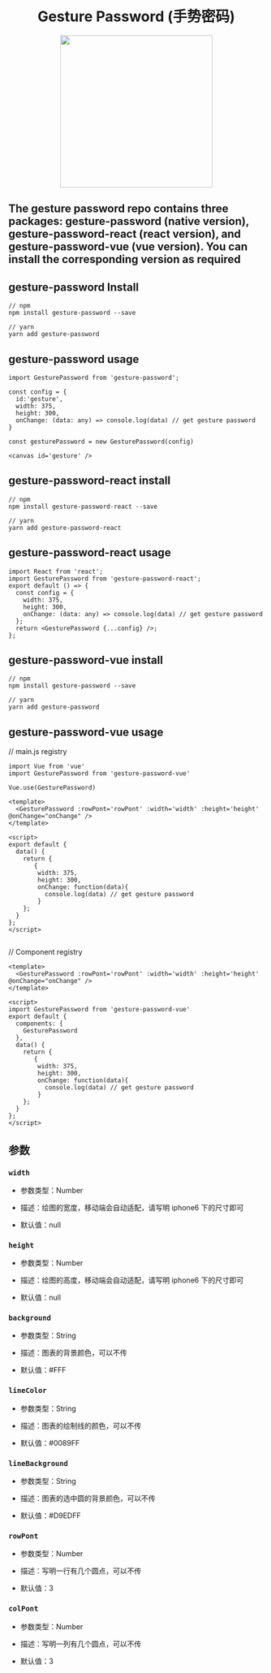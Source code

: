 <h1 align="center">
  Gesture Password (手势密码)
</h1>

<div align="center">
<img height="300" src="https://user-images.githubusercontent.com/11746742/68995608-735b4a00-08ca-11ea-8402-2d5229beaceb.png"></img>
</div>

## The gesture password repo contains three packages: gesture-password (native version), gesture-password-react (react version), and gesture-password-vue (vue version). You can install the corresponding version as required

## gesture-password Install

```
// npm
npm install gesture-password --save

// yarn
yarn add gesture-password
```

## gesture-password usage

```
import GesturePassword from 'gesture-password';

const config = {
  id:'gesture',
  width: 375,
  height: 300,
  onChange: (data: any) => console.log(data) // get gesture password
}

const gesturePassword = new GesturePassword(config)

<canvas id='gesture' />
```


## gesture-password-react install

```
// npm
npm install gesture-password-react --save

// yarn
yarn add gesture-password-react
```

## gesture-password-react usage

```
import React from 'react';
import GesturePassword from 'gesture-password-react';
export default () => {
  const config = {
    width: 375,
    height: 300,
    onChange: (data: any) => console.log(data) // get gesture password
  };
  return <GesturePassword {...config} />;
};
```

## gesture-password-vue install


```
// npm
npm install gesture-password --save

// yarn
yarn add gesture-password
```

## gesture-password-vue usage

// main.js registry
```
import Vue from 'vue'
import GesturePassword from 'gesture-password-vue'
 
Vue.use(GesturePassword)

<template>
  <GesturePassword :rowPont='rowPont' :width='width' :height='height' @onChange="onChange" />
</template>

<script>
export default {
  data() {
    return {
       {
        width: 375,
        height: 300,
        onChange: function(data){
          console.log(data) // get gesture password
        }
    };
  }
};
</script>


```

// Component registry
```
<template>
  <GesturePassword :rowPont='rowPont' :width='width' :height='height' @onChange="onChange" />
</template>

<script>
import GesturePassword from 'gesture-password-vue'
export default {
  components: {
    GesturePassword
  },
  data() {
    return {
       {
        width: 375,
        height: 300,
        onChange: function(data){
          console.log(data) // get gesture password
        }
    };
  }
};
</script>
```

## 参数

### `width`

- 参数类型：Number

- 描述：绘图的宽度，移动端会自动适配，请写明 iphone6 下的尺寸即可

- 默认值：null

### `height`

- 参数类型：Number

- 描述：绘图的高度，移动端会自动适配，请写明 iphone6 下的尺寸即可

- 默认值：null

### `background`

- 参数类型：String

- 描述：图表的背景颜色，可以不传

- 默认值：#FFF

### `lineColor`

- 参数类型：String

- 描述：图表的绘制线的颜色，可以不传

- 默认值：#0089FF

### `lineBackground`

- 参数类型：String

- 描述：图表的选中圆的背景颜色，可以不传

- 默认值：#D9EDFF

### `rowPont`

- 参数类型：Number

- 描述：写明一行有几个圆点，可以不传

- 默认值：3

### `colPont`

- 参数类型：Number

- 描述：写明一列有几个圆点，可以不传

- 默认值：3